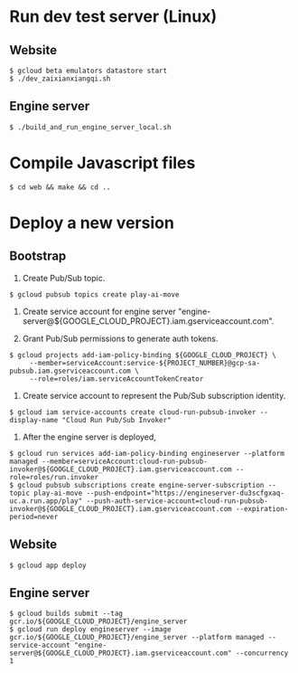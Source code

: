 # Run dev test server (Linux)

## Website
```
$ gcloud beta emulators datastore start
$ ./dev_zaixianxiangqi.sh
```

## Engine server
```
$ ./build_and_run_engine_server_local.sh
```

# Compile Javascript files
```
$ cd web && make && cd ..
```

# Deploy a new version

## Bootstrap

1. Create Pub/Sub topic.
```
$ gcloud pubsub topics create play-ai-move
```

1. Create service account for engine server "engine-server@${GOOGLE_CLOUD_PROJECT}.iam.gserviceaccount.com".

1. Grant Pub/Sub permissions to generate auth tokens.
```
$ gcloud projects add-iam-policy-binding ${GOOGLE_CLOUD_PROJECT} \
     --member=serviceAccount:service-${PROJECT_NUMBER}@gcp-sa-pubsub.iam.gserviceaccount.com \
     --role=roles/iam.serviceAccountTokenCreator
```

1. Create service account to represent the Pub/Sub subscription identity.
```
$ gcloud iam service-accounts create cloud-run-pubsub-invoker --display-name "Cloud Run Pub/Sub Invoker"
```

1. After the engine server is deployed,
```
$ gcloud run services add-iam-policy-binding engineserver --platform managed --member=serviceAccount:cloud-run-pubsub-invoker@${GOOGLE_CLOUD_PROJECT}.iam.gserviceaccount.com --role=roles/run.invoker
$ gcloud pubsub subscriptions create engine-server-subscription --topic play-ai-move --push-endpoint="https://engineserver-du3scfgxaq-uc.a.run.app/play" --push-auth-service-account=cloud-run-pubsub-invoker@${GOOGLE_CLOUD_PROJECT}.iam.gserviceaccount.com --expiration-period=never
```

## Website
```
$ gcloud app deploy
```

## Engine server
```
$ gcloud builds submit --tag gcr.io/${GOOGLE_CLOUD_PROJECT}/engine_server
$ gcloud run deploy engineserver --image gcr.io/${GOOGLE_CLOUD_PROJECT}/engine_server --platform managed --service-account "engine-server@${GOOGLE_CLOUD_PROJECT}.iam.gserviceaccount.com" --concurrency 1
```
